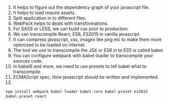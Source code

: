 1. It helps to figure out the dependency graph of your javascript file.
2. It helps to load require assets.
3. Split application in to different files.
4. WebPack helps to deals with transformations.
  1. For SASS or LESS, we can build css prior to production.
  2. We can transcompile React, ES6, ES2015 in vanilla javascript.
5. It can compress javascript, css, images like png etc to make them more
optimized to be loaded on internet.
6. The tool we use to transcompile the JSX or ES6 in to ES5 is called babel.
7. You can configure webpack with babel-loader to transcompile your sources code.
8. In babel6 and more, we need to use presets to tell babel what to transcompile.
9. ECMAScript spec, How javascript should be written and implemented.
10.

```javascript
npm install webpack babel-loader babel-core babel-preset-es2015
babel-preset-react

```
